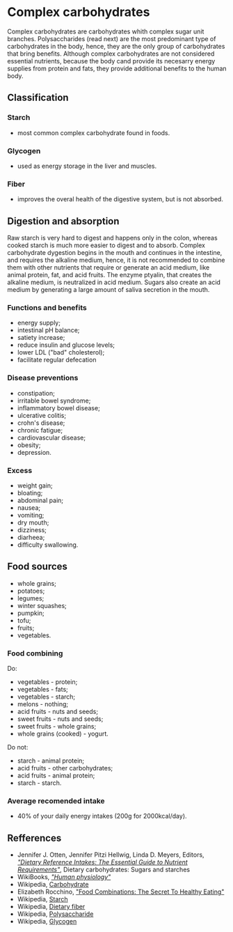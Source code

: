 # Complex carbohydrates

Complex carbohydrates are carbohydrates whith complex sugar unit branches. Polysaccharides (read next) are the most predominant type of carbohydrates in the body, 
hence, they are the only group of carbohydrates that bring benefits.
Although complex carbohydrates are not considered essential nutrients, because the body cand provide its necesarry energy supplies from protein and fats, they provide 
additional benefits to the human body.

## Classification
### Starch
- most common complex carbohydrate found in foods.
### Glycogen
- used as energy storage in the liver and muscles.
### Fiber
- improves the overal health of the digestive system, but is not absorbed.

## Digestion and absorption
Raw starch is very hard to digest and happens only in the colon, whereas cooked starch is much more easier to digest and to absorb.
Complex carbohydrate dygestion begins in the mouth and continues in the intestine, and requires the alkaline medium, hence, it is not recommended to combine them 
with other nutrients that require or generate an acid medium, like animal protein, fat, and acid fruits. The enzyme ptyalin, that creates the alkaline medium, 
is neutralized in acid medium. Sugars also create an acid medium by generating a large amount of saliva secretion in the mouth.

### Functions and benefits
- energy supply;
- intestinal pH balance;
- satiety increase;
- reduce insulin and glucose levels;
- lower LDL ("bad" cholesterol);
- facilitate regular defecation

### Disease preventions
- constipation;
- irritable bowel syndrome;
- inflammatory bowel disease;
- ulcerative colitis;
- crohn's disease;
- chronic fatigue;
- cardiovascular disease;
- obesity;
- depression.

### Excess
- weight gain;
- bloating;
- abdominal pain;
- nausea;
- vomiting;
- dry mouth;
- dizziness;
- diarheea;
- difficulty swallowing.

## Food sources
- whole grains;
- potatoes;
- legumes;
- winter squashes;
- pumpkin;
- tofu;
- fruits;
- vegetables.

### Food combining
Do:
- vegetables - protein;
- vegetables - fats;
- vegetables - starch;
- melons - nothing;
- acid fruits - nuts and seeds;
- sweet fruits - nuts and seeds;
- sweet fruits - whole grains;
- whole grains (cooked) - yogurt.

Do not:
- starch - animal protein;
- acid fruits - other carbohydrates;
- acid fruits - animal protein;
- starch - starch.

### Average recomended intake
- 40% of your daily energy intakes (200g for 2000kcal/day).

## Refferences
- Jennifer J. Otten, Jennifer Pitzi Hellwig, Linda D. Meyers, Editors, [_"Dietary Reference Intakes: The Essential Guide to Nutrient Requirements"_](https://www.amazon.com/Dietary-Reference-Intakes-Essential-Requirements/dp/0309157420), Dietary carbohydrates: Sugars and starches
- WikiBooks, [_"Human physiology"_](https://en.wikibooks.org/wiki/Human_Physiology/Nutrition#Carbohydrates)
- Wikipedia, [Carbohydrate](https://en.wikipedia.org/wiki/Carbohydrate)
- Elizabeth Rocchino, ["Food Combinations: The Secret To Healthy Eating"](http://www.mindbodygreen.com/0-7896/food-combinations-the-secret-to-healthy-eating.html)
- Wikipedia, [Starch](https://en.wikipedia.org/wiki/Starch)
- Wikipedia, [Dietary fiber](https://en.wikipedia.org/wiki/Dietary_fiber)
- Wikipedia, [Polysaccharide](https://en.wikipedia.org/wiki/Polysaccharide)
- Wikipedia, [Glycogen](https://en.wikipedia.org/wiki/Glycogen)